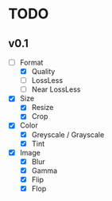# TODO

## v0.1

- [ ] Format
  - [x] Quality
  - [ ] LossLess
  - [ ] Near LossLess
- [x] Size
  - [x] Resize
  - [x] Crop
- [x] Color
  - [x] Greyscale / Grayscale
  - [x] Tint
- [x] Image
  - [x] Blur
  - [x] Gamma
  - [x] Flip
  - [x] Flop
